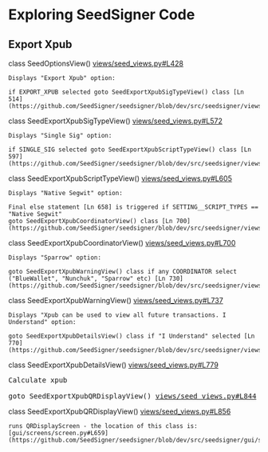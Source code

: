 # Exploring SeedSigner Code

## Export Xpub

class SeedOptionsView() [views/seed_views.py#L428](https://github.com/SeedSigner/seedsigner/blob/dev/src/seedsigner/views/seed_views.py#L428)
    
    Displays "Export Xpub" option:

    if EXPORT_XPUB selected goto SeedExportXpubSigTypeView() class [Ln 514](https://github.com/SeedSigner/seedsigner/blob/dev/src/seedsigner/views/seed_views.py#L514)

class SeedExportXpubSigTypeView() [views/seed_views.py#L572](https://github.com/SeedSigner/seedsigner/blob/dev/src/seedsigner/views/seed_views.py#L572)

    Displays "Single Sig" option:

    if SINGLE_SIG selected goto SeedExportXpubScriptTypeView() class [Ln 597](https://github.com/SeedSigner/seedsigner/blob/dev/src/seedsigner/views/seed_views.py#L597)

class SeedExportXpubScriptTypeView() [views/seed_views.py#L605](https://github.com/SeedSigner/seedsigner/blob/dev/src/seedsigner/views/seed_views.py#L605)

    Displays "Native Segwit" option:

    Final else statement [Ln 658] is triggered if SETTING__SCRIPT_TYPES == "Native Segwit"  
    goto SeedExportXpubCoordinatorView() class [Ln 700](https://github.com/SeedSigner/seedsigner/blob/dev/src/seedsigner/views/seed_views.py#L700)

class SeedExportXpubCoordinatorView() [views/seed_views.py#L700](https://github.com/SeedSigner/seedsigner/blob/dev/src/seedsigner/views/seed_views.py#L700)

    Displays "Sparrow" option:

    goto SeedExportXpubWarningView() class if any COORDINATOR select ("BlueWallet", "Nunchuk", "Sparrow" etc) [Ln 730](https://github.com/SeedSigner/seedsigner/blob/dev/src/seedsigner/views/seed_views.py#L730)

class SeedExportXpubWarningView() [views/seed_views.py#L737](https://github.com/SeedSigner/seedsigner/blob/dev/src/seedsigner/views/seed_views.py#L737)

    Displays "Xpub can be used to view all future transactions. I Understand" option:

    goto SeedExportXpubDetailsView() class if "I Understand" selected [Ln 770](https://github.com/SeedSigner/seedsigner/blob/dev/src/seedsigner/views/seed_views.py#L770)

class SeedExportXpubDetailsView() [views/seed_views.py#L779](https://github.com/SeedSigner/seedsigner/blob/dev/src/seedsigner/views/seed_views.py#L779)

<pre>Calculate xpub

goto SeedExportXpubQRDisplayView() <a href="https://github.com/SeedSigner/seedsigner/blob/dev/src/seedsigner/views/seed_views.py#L844">views/seed_views.py#L844</a></pre>

class SeedExportXpubQRDisplayView() [views/seed_views.py#L856](https://github.com/SeedSigner/seedsigner/blob/dev/src/seedsigner/views/seed_views.py#L856)

    runs QRDisplayScreen - the location of this class is: [gui/screens/screen.py#L659](https://github.com/SeedSigner/seedsigner/blob/dev/src/seedsigner/gui/screens/screen.py#L659)